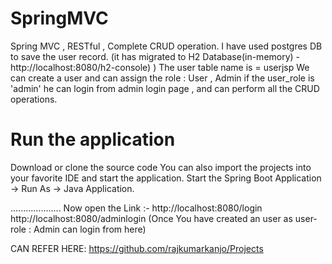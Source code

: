 # SpringMVC
Spring MVC , RESTful , Complete CRUD operation.
I have used postgres DB to save the user record. (it has migrated to H2 Database(in-memory) - http://localhost:8080/h2-console) )
The user table name is = userjsp
We can create a user and can assign the role : User , Admin
if the user_role is 'admin' he can login from admin login page , and can perform all the CRUD operations.

# Run the application
Download or clone the source code
You can also import the projects into your favorite IDE and start the application.
Start the Spring Boot Application -> Run As -> Java Application.

....................
Now open the Link :-  http://localhost:8080/login
                      http://localhost:8080/adminlogin (Once You have created an user as user-role : Admin can login from here)

CAN REFER HERE: https://github.com/rajkumarkanjo/Projects



